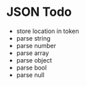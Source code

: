 # JSON Todo
* store location in token
* parse string
* parse number
* parse array
* parse object
* parse bool
* parse null
